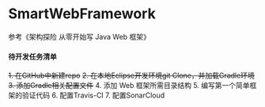 # SmartWebFramework

参考《架构探险 从零开始写 Java Web 框架》

#### 待开发任务清单
~~1. 在GitHub中新建repo~~
~~2. 在本地Eclipse开发环境git Clone，并加载Gradle环境~~
~~3. 添加Gradle相关配置文件~~
4. 添加 Web 框架所需目录结构
5. 编写第一个简单框架的验证代码
6. 配置Travis-CI
7. 配置SonarCloud
